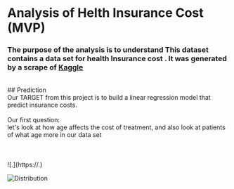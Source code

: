 # Analysis of Helth Insurance Cost (MVP)

### The purpose of the analysis is to understand This dataset contains a data set for health Insurance cost . It was generated by a scrape of [Kaggle](https:/https://www.kaggle.com/hely333/eda-regression/data)
<br>
## Prediction
<br>
Our TARGET from this project is to build a linear regression model that predict insurance costs.
<br>
<br>
Our first question:
<br>
let's look at how age affects the cost of treatment, and also look at patients of what age more in our data set
<br>
<br>
<br>
<br>
![.](https://.)

![Distribution](https://user-images.githubusercontent.com/91732259/145007149-5e9df042-bad7-4456-ba21-2e10c61c83a2.png)

